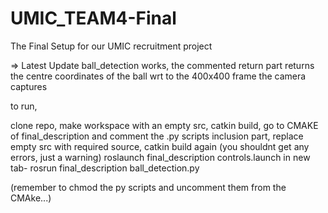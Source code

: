 # UMIC_TEAM4-Final
The Final Setup for our UMIC recruitment project

=> Latest Update
  ball_detection works,
  the commented return part returns the centre coordinates of the ball wrt to the 400x400 frame the camera captures
  
  to run,
  
  clone repo,
  make workspace with an empty src,
  catkin build,
  go to CMAKE of final_description and comment the .py scripts inclusion part,
  replace empty src with required source,
  catkin build again
  (you shouldnt get any errors, just a warning)
  roslaunch final_description controls.launch
  in new tab-
  rosrun final_description ball_detection.py
  
  (remember to chmod the py scripts and uncomment them from the CMAke...)
  
